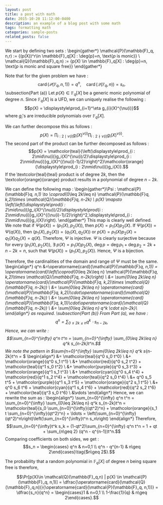 ```yaml
---
layout: post
title: a post with math
date: 2015-10-20 11:12:00-0400
description: an example of a blog post with some math
tags: formatting math
categories: sample-posts
related_posts: false
---
```


We start by defining two sets : 
\begin{gather*}
    \mathcal{P}(\mathbb{F}_q, n,r) := \{(p(X))^r\in \mathbb{F}_q[X] : \deg{p}=n, \text{$p$ is monic}\} \\
    \mathcal{Q}(\mathbb{F}_q,n) := \{p(X) \in \mathbb{F}_q[X] : \deg{p}=n, \text{$p$ is monic and square free}\}
\end{gather*}

Note that for the given problem we have : 
$$\operatorname{card}(\mathcal{P}(\mathbb{F}_q, n,1))=q^n, \quad \operatorname{card}(\mathcal{Q}(\mathbb{F}_q,n)) = s_n.$$
\subsection{Part (a)}
Let $p(X)\in \mathbb{F}_q[X]$ be a generic monic polynomial of degree $n$. Since $\mathbb{F}_q[X]$ is a UFD, we can uniquely realise the following : 
$$p(X) = \displaystyle\prod_{i=1}^\eta g_{i}(X)^{\nu(i)}$$
where $g_i$'s are irreducible polynomials over $\mathbb{F}_q[X]$.

We can further decompose this as follows : 
$$p(X) = \displaystyle\prod_{i : 2\mid\nu(i)}g_i(X)^{\nu(i)}\displaystyle\prod_{i : 2\nmid\nu(i)}g_i(X)^{\nu(i)}.$$
The second part of the product can be further decomposed as follows : 
$$p(X) = \mathcolor{teal}{\left(\displaystyle\prod_{i : 2\mid\nu(i)}g_i(X)^{\nu(i)/2}\displaystyle\prod_{i : 2\nmid\nu(i)}g_i(X)^{(\nu(i)-1)/2}\right)^2}\mathcolor{orange}{\displaystyle\prod_{i : 2\nmid\nu(i)}g_i(X)}.$$
If the \textcolor{teal}{teal} product is of degree $2k$, then the \textcolor{orange}{orange} product results in a polynomial of degree $n-2k$.

We can define the following map : 
\begin{gather*}\Psi : \mathcal{P}(\mathbb{F}_q, n,1) \to \coprod_{0\leq 2k\leq n} \mathcal{P}(\mathbb{F}_q, k,2)\times \mathcal{Q}(\mathbb{F}_q, n-2k) \\
p(X) \mapsto \left(\left(\displaystyle\prod_{i : 2\mid\nu(i)}g_i(X)^{\nu(i)/2}\displaystyle\prod_{i : 2\nmid\nu(i)}g_i(X)^{(\nu(i)-1)/2}\right)^2,\displaystyle\prod_{i : 2\nmid\nu(i)}g_i(X)\right).
\end{gather*}
This map is clearly well defined. We note that if $\Psi(p(X)) = (p_1(X), p_2(X))$, then $p(X) = p_1(X)p_2(X)$. If $\Psi(p(X)) = \Psi(q(X))$, then $(p_1(X), p_2(X)) = (q_1(X), q_2(X))$ or $p(X) = p_1(X)p_2(X)=q_1(X)q_2(X) = q(X)$. Therefore, $\Psi$ is injective. $\Psi$ is clearly surjective because for every $(p_1(X), p_2(X))$, $\exists\ p(X) = p_1(X)p_2(X)$, $\deg{p}= \deg{p_1}+\deg{p_2} = 2k + n-2k = n$, such that $\Psi(p(X)) = (p_1(X), p_2(X))$. Hence, $\Psi$ is a bijection.

Therefore, the cardinalities of the domain and range of $\Psi$ must be the same.
\begin{align*}
    q^n &=\operatorname{card}(\mathcal{P}(\mathbb{F}_q, n,1)) = \operatorname{card}\left(\coprod_{0\leq 2k\leq n} \mathcal{P}(\mathbb{F}_q, k,2)\times \mathcal{Q}(\mathbb{F}_q, n-2k)\right) \\
    &= \sum_{0\leq 2k\leq n} \operatorname{card}(\mathcal{P}(\mathbb{F}_q, k,2)\times \mathcal{Q}(\mathbb{F}_q, n-2k)) \\
    &= \sum_{0\leq 2k\leq n} \operatorname{card}(\mathcal{P}(\mathbb{F}_q, k,2))\cdot\operatorname{card}(\mathcal{Q}(\mathbb{F}_q, n-2k)) \\
    &= \sum_{0\leq 2k\leq n} \operatorname{card}(\mathcal{P}(\mathbb{F}_q, k,1))\cdot\operatorname{card}(\mathcal{Q}(\mathbb{F}_q, n-2k)) \\
    &= \sum_{0\leq 2k\leq n} q^k \cdot s_{n-2k}\\
\end{align*}
as required.
\subsection{Part (b)}
From Part $(a)$, we have : 
$$q^n = \sum_{0\leq 2k\leq n} q^k \cdot s_{n-2k},$$
Hence, we can write : 
$$\sum_{n=0}^{\infty} q^n t^n = \sum_{n=0}^{\infty} \sum_{0\leq 2k\leq n} q^k s_{n-2k}t^n.$$
We note the pattern in $\sum_{n=0}^{\infty} \sum_{0\leq 2k\leq n} q^k s_{n-2k}t^n = $ 
\begin{align*}
     &= \mathcolor{teal}{q^0 s_0 t^0} \\
    &+ \mathcolor{orange}{q^0 s_1 t^1} \\
    &+ \mathcolor{red}{q^0 s_2 t^2} + \mathcolor{teal}{q^1 s_0 t^2} \\
    &+ \mathcolor{purple}{q^0 s_3 t^3} + \mathcolor{orange}{q^1 s_1 t^3}  \\
    &+ \mathcolor{cyan}{q^0 s_4 t^4} + \mathcolor{red}{q^1 s_2 t^4} + \mathcolor{teal}{q^2 s_0 t^4} \\ 
    &+ q^0 s_5 t^5 + \mathcolor{purple}{q^1 s_3 t^5} + \mathcolor{orange}{q^2 s_1 t^5} \\
    &+ q^0 s_6 t^6 + \mathcolor{cyan}{q^1 s_4 t^6} + \mathcolor{red}{q^2 s_2 t^6} + \mathcolor{teal}{q^3 s_0 t^6} \\
    &\vdots
\end{align*}
Hence, we can rewrite the sum as : 
\begin{align*}
    \sum_{n=0}^{\infty} q^n t^n = \sum_{n=0}^{\infty} \sum_{0\leq 2k\leq n} q^k s_{n-2k}t^n = 
    \mathcolor{teal}{s_0 \sum_{n=0}^{\infty}(qt^2)^n} + \mathcolor{orange}{s_1 t \sum_{n=0}^{\infty}(qt^2)^n} + \ldots = \left(\sum_{n=0}^{\infty}(qt^2)^n\right)\left(\sum_{n=0}^{\infty}t^n s_n\right)
\end{align*}
Therefore, 
$$\sum_{n=0}^{\infty}t^k s_k = (1-qt^2)\sum_{n=0}^{\infty} q^n t^n = 1 + qt + \sum_{n\geq 2} (q^n - q^{n-1})t^n.$$
Comparing coefficients on both sides, we get : 
$$s_n = \begin{cases} q^n & n=0,1 \\ q^n - q^{n-1} & n\geq 2\end{cases}\tag{$n\geq 2$}.$$

The probability that a random polynomial in $\mathbb{F}_q[X]$ of degree $n$ being square free is therefore, 

$$\Pr[p(X)\in \mathcal{Q}(\mathbb{F}_q,n) | p(X) \in \mathcal{P}(\mathbb{F}_q, n,1)] = \dfrac{\operatorname{card}(\mathcal{Q}(\mathbb{F}_q,n))}{\operatorname{card}(\mathcal{P}(\mathbb{F}_q, n,1))} = \dfrac{s_n}{q^n} = \begin{cases}1 & n=0,1 \\ 1-\frac{1}{q} & n\geq 2\end{cases}.$$
